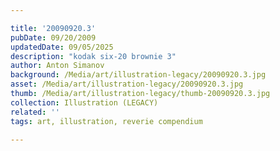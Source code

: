 ```yaml
---

title: '20090920.3'
pubDate: 09/20/2009
updatedDate: 09/05/2025
description: "kodak six-20 brownie 3"
author: Anton Simanov
background: /Media/art/illustration-legacy/20090920.3.jpg
asset: /Media/art/illustration-legacy/20090920.3.jpg
thumb: /Media/art/illustration-legacy/thumb-20090920.3.jpg
collection: Illustration (LEGACY)
related: ''
tags: art, illustration, reverie compendium

---
```


